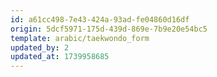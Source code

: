 ```yaml
---
id: a61cc498-7e43-424a-93ad-fe04860d16df
origin: 5dcf5971-175d-439d-869e-7b9e20e54bc5
template: arabic/taekwondo_form
updated_by: 2
updated_at: 1739958685
---
```

